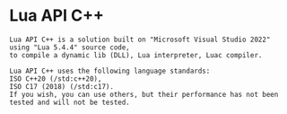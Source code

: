 # Lua API C++

	Lua API C++ is a solution built on "Microsoft Visual Studio 2022" using "Lua 5.4.4" source code,
	to compile a dynamic lib (DLL), Lua interpreter, Luac compiler.

	Lua API C++ uses the following language standards:
	ISO C++20 (/std:c++20),
	ISO C17 (2018) (/std:c17).
	If you wish, you can use others, but their performance has not been tested and will not be tested.